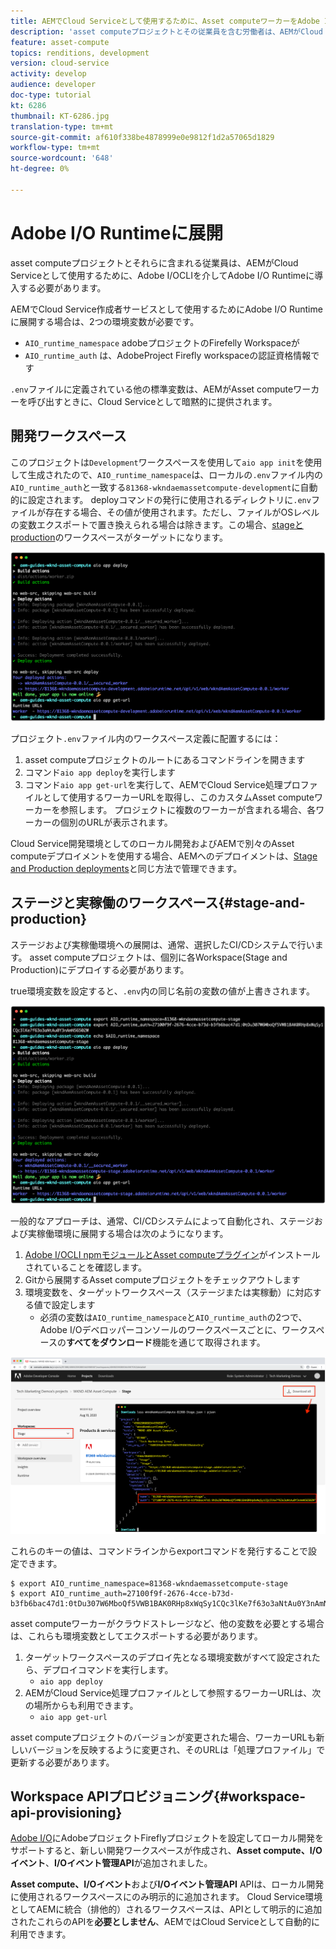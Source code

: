 ```yaml
---
title: AEMでCloud Serviceとして使用するために、Asset computeワーカーをAdobe I/O Runtimeに配置する
description: 'asset computeプロジェクトとその従業員を含む労働者は、AEMがCloud Serviceとして使用するために、Adobe I/O Runtimeに配備する必要があります。 '
feature: asset-compute
topics: renditions, development
version: cloud-service
activity: develop
audience: developer
doc-type: tutorial
kt: 6286
thumbnail: KT-6286.jpg
translation-type: tm+mt
source-git-commit: af610f338be4878999e0e9812f1d2a57065d1829
workflow-type: tm+mt
source-wordcount: '648'
ht-degree: 0%

---
```



# Adobe I/O Runtimeに展開

asset computeプロジェクトとそれらに含まれる従業員は、AEMがCloud Serviceとして使用するために、Adobe I/OCLIを介してAdobe I/O Runtimeに導入する必要があります。

AEMでCloud Service作成者サービスとして使用するためにAdobe I/O Runtimeに展開する場合は、2つの環境変数が必要です。

+ `AIO_runtime_namespace` adobeプロジェクトのFirefelly Workspaceが
+ `AIO_runtime_auth` は、AdobeProject Firefly workspaceの認証資格情報です

`.env`ファイルに定義されている他の標準変数は、AEMがAsset computeワーカーを呼び出すときに、Cloud Serviceとして暗黙的に提供されます。

## 開発ワークスペース

このプロジェクトは`Development`ワークスペースを使用して`aio app init`を使用して生成されたので、`AIO_runtime_namespace`は、ローカルの`.env`ファイル内の`AIO_runtime_auth`と一致する`81368-wkndaemassetcompute-development`に自動的に設定されます。  deployコマンドの発行に使用されるディレクトリに`.env`ファイルが存在する場合、その値が使用されます。ただし、ファイルがOSレベルの変数エクスポートで置き換えられる場合は除きます。この場合、[stageとproduction](#stage-and-production)のワークスペースがターゲットになります。

![.env変数を使用したaioアプリのデプロイ](./assets/runtime/development__aio.png)

プロジェクト`.env`ファイル内のワークスペース定義に配置するには：

1. asset computeプロジェクトのルートにあるコマンドラインを開きます
1. コマンド`aio app deploy`を実行します
1. コマンド`aio app get-url`を実行して、AEMでCloud Service処理プロファイルとして使用するワーカーURLを取得し、このカスタムAsset computeワーカーを参照します。 プロジェクトに複数のワーカーが含まれる場合、各ワーカーの個別のURLが表示されます。

Cloud Service開発環境としてのローカル開発およびAEMで別々のAsset computeデプロイメントを使用する場合、AEMへのデプロイメントは、[Stage and Production deployments](#stage-and-production)と同じ方法で管理できます。

## ステージと実稼働のワークスペース{#stage-and-production}

ステージおよび実稼働環境への展開は、通常、選択したCI/CDシステムで行います。 asset computeプロジェクトは、個別に各Workspace(Stage and Production)にデプロイする必要があります。

true環境変数を設定すると、`.env`内の同じ名前の変数の値が上書きされます。

![エクスポート変数を使用したaioアプリのデプロイ](./assets/runtime/stage__export-and-aio.png)

一般的なアプローチは、通常、CI/CDシステムによって自動化され、ステージおよび実稼働環境に展開する場合は次のようになります。

1. [Adobe I/OCLI npmモジュールとAsset computeプラグイン](../set-up/development-environment.md#aio)がインストールされていることを確認します。
1. Gitから展開するAsset computeプロジェクトをチェックアウトします
1. 環境変数を、ターゲットワークスペース（ステージまたは実稼動）に対応する値で設定します
   + 必須の変数は`AIO_runtime_namespace`と`AIO_runtime_auth`の2つで、Adobe I/Oデベロッパーコンソールのワークスペースごとに、ワークスペースの&#x200B;__すべてをダウンロード__&#x200B;機能を通じて取得されます。

![Adobe開発者コンソール — AIOランタイム名前空間と認証](./assets/runtime/stage-auth-namespace.png)

これらのキーの値は、コマンドラインからexportコマンドを発行することで設定できます。

```
$ export AIO_runtime_namespace=81368-wkndaemassetcompute-stage
$ export AIO_runtime_auth=27100f9f-2676-4cce-b73d-b3fb6bac47d1:0tDu307W6MboQf5VWB1BAK0RHp8xWqSy1CQc3lKe7f63o3aNtAu0Y3nAmN56502W
```

asset computeワーカーがクラウドストレージなど、他の変数を必要とする場合は、これらも環境変数としてエクスポートする必要があります。

1. ターゲットワークスペースのデプロイ先となる環境変数がすべて設定されたら、デプロイコマンドを実行します。
   + `aio app deploy`
1. AEMがCloud Service処理プロファイルとして参照するワーカーURLは、次の場所からも利用できます。
   + `aio app get-url`

asset computeプロジェクトのバージョンが変更された場合、ワーカーURLも新しいバージョンを反映するように変更され、そのURLは「処理プロファイル」で更新する必要があります。

## Workspace APIプロビジョニング{#workspace-api-provisioning}

[Adobe I/O](../set-up/firefly.md)にAdobeプロジェクトFireflyプロジェクトを設定してローカル開発をサポートすると、新しい開発ワークスペースが作成され、__Asset compute、I/Oイベント__、__I/Oイベント管理API__&#x200B;が追加されました。

__Asset compute、I/Oイベント__&#x200B;および&#x200B;__I/Oイベント管理API__ APIは、ローカル開発に使用されるワークスペースにのみ明示的に追加されます。 Cloud Service環境としてAEMに統合（排他的）されるワークスペースは、APIとして明示的に追加されたこれらのAPIを&#x200B;__必要としません__、AEMではCloud Serviceとして自動的に利用できます。
